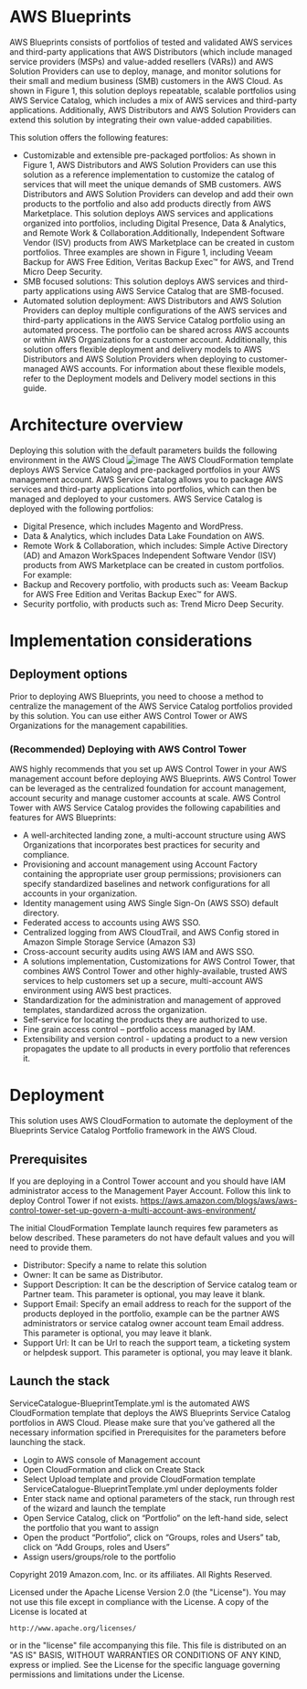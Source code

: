 # AWS Blueprints
AWS Blueprints consists of portfolios of tested and validated AWS services and third-party
applications that AWS Distributors (which include managed service providers (MSPs) and
value-added resellers (VARs)) and AWS Solution Providers can use to deploy, manage, and
monitor solutions for their small and medium business (SMB) customers in the AWS Cloud.
As shown in Figure 1, this solution deploys repeatable, scalable portfolios using AWS Service
Catalog, which includes a mix of AWS services and third-party applications. Additionally,
AWS Distributors and AWS Solution Providers can extend this solution by integrating their
own value-added capabilities.

This solution offers the following features:
* Customizable and extensible pre-packaged portfolios: As shown in Figure 1, AWS
Distributors and AWS Solution Providers can use this solution as a reference
implementation to customize the catalog of services that will meet the unique demands
of SMB customers. AWS Distributors and AWS Solution Providers can develop and add
their own products to the portfolio and also add products directly from AWS Marketplace.
This solution deploys AWS services and applications organized into portfolios, including
Digital Presence, Data & Analytics, and Remote Work & Collaboration.Additionally, Independent Software Vendor (ISV) products from AWS Marketplace can be
created in custom portfolios. Three examples are shown in Figure 1, including Veeam
Backup for AWS Free Edition, Veritas Backup Exec™ for AWS, and Trend Micro Deep
Security.
* SMB focused solutions: This solution deploys AWS services and third-party
applications using AWS Service Catalog that are SMB-focused.
* Automated solution deployment: AWS Distributors and AWS Solution Providers can
deploy multiple configurations of the AWS services and third-party applications in the
AWS Service Catalog portfolio using an automated process. The portfolio can be shared
across AWS accounts or within AWS Organizations for a customer account.
Additionally, this solution offers flexible deployment and delivery models to AWS Distributors
and AWS Solution Providers when deploying to customer-managed AWS accounts. For
information about these flexible models, refer to the Deployment models and Delivery model
sections in this guide.
# Architecture overview
Deploying this solution with the default parameters builds the following environment in the
AWS Cloud
![image](https://user-images.githubusercontent.com/78975381/115787301-98899d00-a387-11eb-82e0-4cafcf17504c.png)
The AWS CloudFormation template deploys AWS Service Catalog and pre-packaged
portfolios in your AWS management account. AWS Service Catalog allows you to package
AWS services and third-party applications into portfolios, which can then be managed and
deployed to your customers.
AWS Service Catalog is deployed with the following portfolios:
* Digital Presence, which includes Magento and WordPress.
* Data & Analytics, which includes Data Lake Foundation on AWS.
* Remote Work & Collaboration, which includes: Simple Active Directory (AD) and Amazon
WorkSpaces
Independent Software Vendor (ISV) products from AWS Marketplace can be created in
custom portfolios. For example:
* Backup and Recovery portfolio, with products such as: Veeam Backup for AWS Free
Edition and Veritas Backup Exec™ for AWS.
* Security portfolio, with products such as: Trend Micro Deep Security.
# Implementation considerations
## Deployment options
Prior to deploying AWS Blueprints, you need to choose a method to centralize the management of the AWS Service Catalog portfolios provided by this solution. You can use either AWS Control Tower or AWS Organizations for the management capabilities.
### (Recommended) Deploying with AWS Control Tower
AWS highly recommends that you set up AWS Control Tower in your AWS management account before deploying AWS Blueprints. AWS Control Tower can be leveraged as the centralized foundation for account management, account security and manage customer accounts at scale. AWS Control Tower with AWS Service Catalog provides the following capabilities and features for AWS Blueprints:
* A well-architected landing zone, a multi-account structure using AWS Organizations that incorporates best practices for security and compliance.
*	Provisioning and account management using Account Factory containing the appropriate user group permissions; provisioners can specify standardized baselines and network configurations for all accounts in your organization.
*	Identity management using AWS Single Sign-On (AWS SSO) default directory.
*	Federated access to accounts using AWS SSO.
*	Centralized logging from AWS CloudTrail, and AWS Config stored in Amazon Simple Storage Service (Amazon S3)
*	Cross-account security audits using AWS IAM and AWS SSO.
*	A solutions implementation, Customizations for AWS Control Tower, that combines AWS Control Tower and other highly-available, trusted AWS services to help customers set up a secure, multi-account AWS environment using AWS best practices.
*	Standardization for the administration and management of approved templates, standardized across the organization.
*	Self-service for locating the products they are authorized to use.
*	Fine grain access control – portfolio access managed by IAM.
*	Extensibility and version control - updating a product to a new version propagates the update to all products in every portfolio that references it.

# Deployment
This solution uses AWS CloudFormation to automate the deployment of the Blueprints Service Catalog Portfolio framework in the AWS Cloud.
## Prerequisites
If you are deploying in a Control Tower account and you should have IAM administrator access to the Management Payer Account. Follow this link to deploy Control Tower if not exists.
https://aws.amazon.com/blogs/aws/aws-control-tower-set-up-govern-a-multi-account-aws-environment/

The initial CloudFormation Template launch requires few parameters as below described. These parameters do not have default values and you will need to provide them.

*	Distributor: Specify a name to relate this solution
*	Owner: It can be same as Distributor.
*	Support Description: It can be the description of Service catalog team or Partner team. This parameter is optional, you may leave it blank.
*	Support Email: Specify an email address to reach for the support of the products deployed in the portfolio, example can be the partner AWS administrators or service catalog owner account team Email address. This parameter is optional, you may leave it blank.
*	Support Url: It can be Url to reach the support team, a ticketing system or helpdesk support. This parameter is optional, you may leave it blank.

## Launch the stack
ServiceCatalogue-BlueprintTemplate.yml is the  automated AWS CloudFormation template that deploys the AWS Blueprints Service Catalog portfolios in AWS Cloud. Please make sure that you’ve gathered all the necessary information spcified in Prerequisites for the parameters before launching the stack.<br/>
* Login to AWS console of Management account
* Open CloudFormation and click on Create Stack
* Select Upload template and provide CloudFormation template ServiceCatalogue-BlueprintTemplate.yml under deployments folder
* Enter stack name and optional parameters of the stack, run through rest of the wizard and launch the template
* Open Service Catalog, click on “Portfolio” on the left-hand side, select the portfolio that you want to assign
* Open the product “Portfolio”, click on “Groups, roles and Users” tab, click on “Add Groups, roles and Users”
* Assign users/groups/role to the portfolio

Copyright 2019 Amazon.com, Inc. or its affiliates. All Rights Reserved.

Licensed under the Apache License Version 2.0 (the "License"). You may not use this file except in compliance with the License. A copy of the License is located at

    http://www.apache.org/licenses/

or in the "license" file accompanying this file. This file is distributed on an "AS IS" BASIS, WITHOUT WARRANTIES OR CONDITIONS OF ANY KIND, express or implied. See the License for the specific language governing permissions and limitations under the License.
